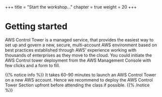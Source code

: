 +++
title = "Start the workshop..."
chapter = true
weight = 20
+++

# Getting started

AWS Control Tower is a managed service, that provides the easiest way to set up and govern a new, secure, multi-account AWS environment based on best practices established through AWS’ experience working with thousands of enterprises as they move to the cloud. You could initiate the AWS Control tower deployment from the AWS Management Console with few clicks and a form to fill.


{{% notice info %}}
It takes 60-90 minutes to launch an AWS Control Tower on a new AWS account. Hence we recommend to deploy the AWS Control Tower Section upfront before attending the class if possible.
{{% /notice %}}
